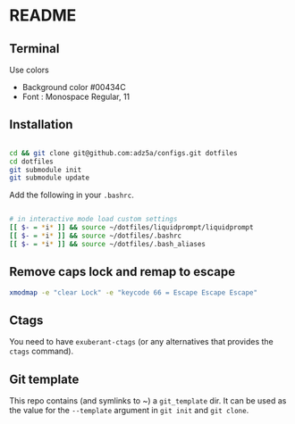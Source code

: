 # README

## Terminal

Use colors
- Background color #00434C
- Font : Monospace Regular, 11

## Installation

```bash

cd && git clone git@github.com:adz5a/configs.git dotfiles
cd dotfiles
git submodule init
git submodule update

```

Add the following in your `.bashrc`.

```bash

# in interactive mode load custom settings
[[ $- = *i* ]] && source ~/dotfiles/liquidprompt/liquidprompt
[[ $- = *i* ]] && source ~/dotfiles/.bashrc
[[ $- = *i* ]] && source ~/dotfiles/.bash_aliases

```


## Remove caps lock and remap to escape

```bash
xmodmap -e "clear Lock" -e "keycode 66 = Escape Escape Escape"
```

## Ctags

You need to have `exuberant-ctags` (or any alternatives that provides the `ctags`
command).

## Git template

This repo contains (and symlinks to ~) a `git_template` dir. It can be used as
the value for the `--template` argument in `git init` and `git clone`.
